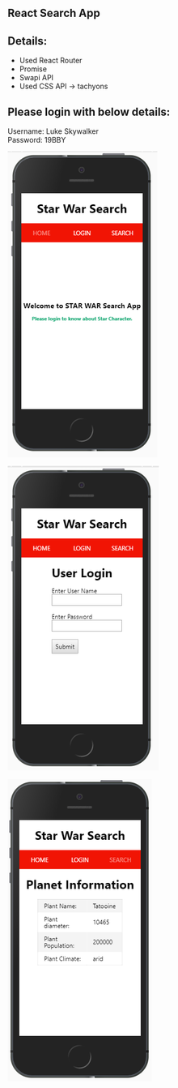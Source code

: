 ## React Search App

## Details:

- Used React Router
- Promise 
- Swapi API
- Used CSS API -> tachyons

## Please login with below details:
Username: Luke Skywalker                                                                                                 
Password: 19BBY

![Home Screen](https://raw.githubusercontent.com/NeeteshKeshari/react-search-app/master/home-screen.png)

![Login Screen](https://raw.githubusercontent.com/NeeteshKeshari/react-search-app/master/login-screen.png)

![Search Screen](https://raw.githubusercontent.com/NeeteshKeshari/react-search-app/master/search-screen.PNG)


